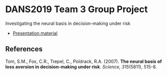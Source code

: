 # DANS2019 Team 3 Group Project

Investigating the neural basis in decision-making under risk

- [Presentation material][presentation]

[presentation]: ./presentation.pptx

## References

Tom, S.M., Fox, C.R., Trepel, C., Poldrack, R.A. (2007). **The neural basis of loss aversion in decision-making under risk**. *Science, 315*(5811), 515-8.
